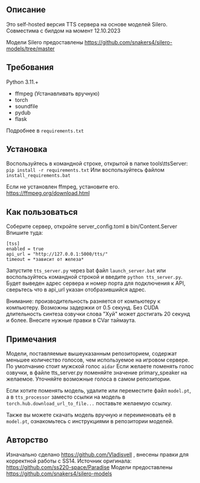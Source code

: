 ## Описание
Это self-hosted версия TTS сервера на основе моделей Silero. Совместима с билдом на момент 12.10.2023

Модели Silero предоставлены https://github.com/snakers4/silero-models/tree/master


## Требования

Python 3.11.+

- ffmpeg (Устанавливать вручную)
- torch
- soundfile
- pydub
- flask

Подробнее в `requirements.txt`

## Установка

Воспользуйтесь в командной строке, открытой в папке tools\ttsServer: `pip install -r requirements.txt`
Или воспользуйтесь файлом `install_requirements.bat`

Если не установлен ffmpeg, установите его. https://ffmpeg.org/download.html

## Как пользоваться

Соберите сервер, откройте server_config.toml в bin/Content.Server
Впишите туда:
```
[tss]
enabled = true
api_url = "http://127.0.0.1:5000/tts/"
timeout = *зависит от железа*
```

Запустите `tts_server.py` через bat файл `launch_server.bat` или воспользуйтесь командной строкой и введите `python tts_server.py`.
Будет выведен адрес сервера и номер порта для подключения к API, сверьтесь что в api_url указан отобразившийся адрес.

Внимание: производительность разняется от компьютеру к компьютеру. Возможны задержки от 0.5 секунд.
Без CUDA длительность синтеза озвучки слова "Хуй" может достигать 20 секунд и более. Внесите нужные правки в CVar таймаута.

## Примечания

Модели, поставляемые вышеуказанным репозиторием, содержат меньшее количество голосов, чем используемое на игровом сервере.
По умолчанию стоит мужской голос `aidar`
Если желаете поменять голос озвучки, в файле tts_server.py поменяйте значение primary_speaker на желаемое.
Уточняйте возможные голоса в самом репозитории.

Если хотите поменять модель, удалите или переместите файл `model.pt`, а в `tts_processor` заместо ссылки на модель в `torch.hub.download_url_to_file...`
поставьте желаемую ссылку.

Также вы можете скачать модель вручную и переименовать её в `model.pt`, ознакомьтесь с инструкциями в репозитории моделей.

## Авторство

Изначально сделано https://github.com/Vladisvell , внесены правки для корректной работы с SS14.
Источник оригинала: https://github.com/ss220-space/Paradise
Модели предоставлены https://github.com/snakers4/silero-models